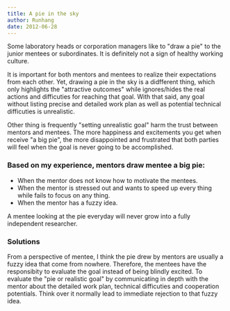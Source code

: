 ```yaml
---
title: A pie in the sky
author: Runhang 
date: 2012-06-28
---
```


Some laboratory heads or corporation managers like to "draw a pie" to the junior mentees or subordinates. It is definitely not a sign of healthy working culture. 

It is important for both mentors and mentees to realize their expectations from each other. Yet, drawing a pie in the sky is a didfferent thing, which only highlights the "attractive
outcomes" while ignores/hides the real actions and difficuties for reaching that goal. With that said, any goal without listing precise and detailed work plan as well as
potential technical difficuties is unrealistic. 

Other thing is frequently "setting unrealistic goal" harm the trust between mentors and mentees. The more happiness and excitements you get when receive "a big pie", the more
disappointed and frustrated that both parties will feel when the goal is never going to be accomplished. 

### Based on my experience, mentors draw mentee a big pie:
- When the mentor does not know how to motivate the mentees.
- When the mentor is stressed out and wants to speed up every thing while fails to focus on any thing. 
- When the mentor has a fuzzy idea. 

A mentee looking at the pie everyday will never grow into a fully independent researcher. 

### Solutions
From a perspective of mentee, I think the pie drew by mentors are usually a fuzzy idea that come from nowhere. Therefore, the mentees have the responsibity to evaluate the goal instead of being blindly excited. To evaluate the "pie or realistic goal" by communicating in depth with the mentor about the detailed work plan, technical difficuties and cooperation potentials. Think over it normally lead to immediate rejection to that fuzzy idea. 
